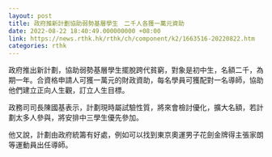 ```yaml
---
layout: post
title: 政府推新計劃協助弱勢基層學生　二千人各獲一萬元資助
date: 2022-08-22 18:40:49.000000000 +08:00
link: https://news.rthk.hk/rthk/ch/component/k2/1663516-20220822.htm
categories: rthk
---
```


政府推出新計劃，協助弱勢基層學生擺脫跨代貧窮，對象是初中生，名額二千，為期一年。合資格申請人可獲一萬元的財政資助，每名學員可獲配對一名導師，協助他們建立正向人生觀，訂立人生目標。

政務司司長陳國基表示，計劃現時屬試驗性質，將來會檢討優化，擴大名額，若計劃太多人參與，將安排中三學生優先參加。

他又說，計劃由政府統籌有好處，例如可以找到東京奧運男子花劍金牌得主張家朗等運動員出任導師。
